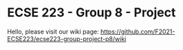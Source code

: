 # ECSE 223 - Group 8 - Project

Hello, please visit our wiki page:
https://github.com/F2021-ECSE223/ecse223-group-project-p8/wiki
